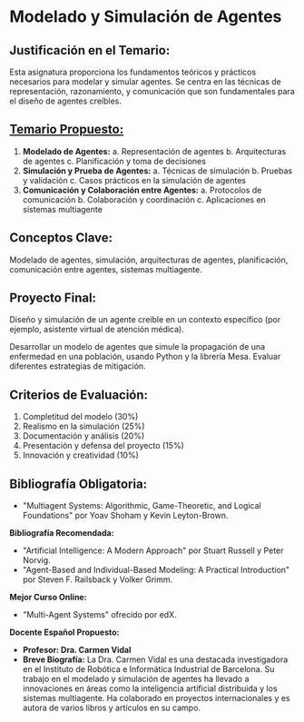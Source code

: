 # Modelado y Simulación de Agentes

## Justificación en el Temario:

Esta asignatura proporciona los fundamentos teóricos y prácticos necesarios para modelar y simular agentes. Se centra en las técnicas de representación, razonamiento, y comunicación que son fundamentales para el diseño de agentes creíbles.

## [Temario Propuesto:](Modelado%20y%20Simulacio%CC%81n%20de%20Agentes%20f89b66069aa140cf8682b8598bfaa94a/Temario%20Propuesto%2008c623bd1f9d429297e2f4cc365aa501.md)

1. **Modelado de Agentes:**
a. Representación de agentes
b. Arquitecturas de agentes
c. Planificación y toma de decisiones
2. **Simulación y Prueba de Agentes:**
a. Técnicas de simulación
b. Pruebas y validación
c. Casos prácticos en la simulación de agentes
3. **Comunicación y Colaboración entre Agentes:**
a. Protocolos de comunicación
b. Colaboración y coordinación
c. Aplicaciones en sistemas multiagente

## Conceptos Clave:

Modelado de agentes, simulación, arquitecturas de agentes, planificación, comunicación entre agentes, sistemas multiagente.

## Proyecto Final: 

Diseño y simulación de un agente creíble en un contexto específico (por ejemplo, asistente virtual de atención médica).

Desarrollar un modelo de agentes que simule la propagación de una enfermedad en una población, usando Python y la librería Mesa. Evaluar diferentes estrategias de mitigación.

## Criterios de Evaluación:

1. Completitud del modelo (30%)
2. Realismo en la simulación (25%)
3. Documentación y análisis (20%)
4. Presentación y defensa del proyecto (15%)
5. Innovación y creatividad (10%)

## Bibliografía Obligatoria:

- "Multiagent Systems: Algorithmic, Game-Theoretic, and Logical Foundations" por Yoav Shoham y Kevin Leyton-Brown.

**Bibliografía Recomendada:**

- "Artificial Intelligence: A Modern Approach" por Stuart Russell y Peter Norvig.
- "Agent-Based and Individual-Based Modeling: A Practical Introduction" por Steven F. Railsback y Volker Grimm.

**Mejor Curso Online:**

- "Multi-Agent Systems" ofrecido por edX.

**Docente Español Propuesto:**

- **Profesor: Dra. Carmen Vidal**
- **Breve Biografía:** La Dra. Carmen Vidal es una destacada investigadora en el Instituto de Robótica e Informática Industrial de Barcelona. Su trabajo en el modelado y simulación de agentes ha llevado a innovaciones en áreas como la inteligencia artificial distribuida y los sistemas multiagente. Ha colaborado en proyectos internacionales y es autora de varios libros y artículos en su campo.